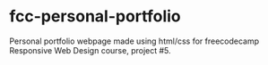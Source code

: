 # fcc-personal-portfolio
Personal portfolio webpage made using html/css for freecodecamp Responsive Web Design course, project #5.
